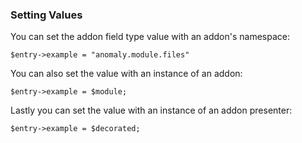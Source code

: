### Setting Values

You can set the addon field type value with an addon's namespace:

    $entry->example = "anomaly.module.files"

You can also set the value with an instance of an addon:

    $entry->example = $module;

Lastly you can set the value with an instance of an addon presenter:

    $entry->example = $decorated;
